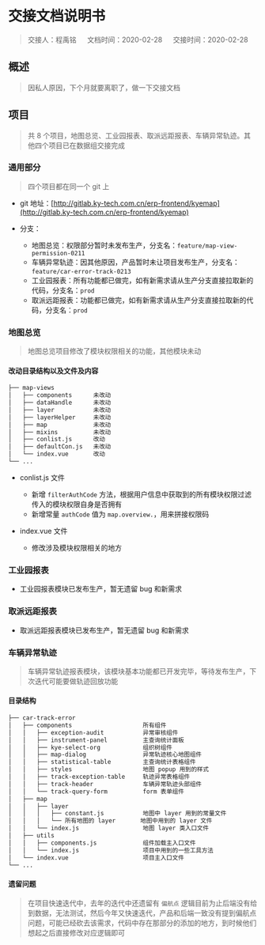 # 交接文档说明书

> 交接人：程禹铭 &emsp; 文档时间：2020-02-28 &emsp; 交接时间：2020-02-28

## 概述

> 因私人原因，下个月就要离职了，做一下交接文档

## 项目

> 共 8 个项目，地图总览、工业园报表、取派远距报表、车辆异常轨迹。其他四个项目已在数据组交接完成

### 通用部分

> 四个项目都在同一个 git 上

- git 地址：[http://gitlab.ky-tech.com.cn/erp-frontend/kyemap](http://gitlab.ky-tech.com.cn/erp-frontend/kyemap)

- 分支：
  - 地图总览：权限部分暂时未发布生产，分支名：`feature/map-view-permission-0211`
  - 车辆异常轨迹：因其他原因，产品暂时未让项目发布生产，分支名：`feature/car-error-track-0213`
  - 工业园报表：所有功能都已做完，如有新需求请从生产分支直接拉取新的代码，分支名：`prod`
  - 取派远距报表：功能都已做完，如有新需求请从生产分支直接拉取新的代码，分支名：`prod`

### 地图总览

> 地图总览项目修改了模块权限相关的功能，其他模块未动

#### 改动目录结构以及文件及内容

```sh
├── map-views
│   ├── components      未改动
│   ├── dataHandle      未改动
│   ├── layer           未改动
│   ├── layerHelper     未改动
│   ├── map             未改动
│   ├── mixins          未改动
│   ├── conlist.js      改动
│   ├── defaultCon.js   未改动
│   └── index.vue       改动
└── ...
```

- conlist.js 文件

  - 新增 `filterAuthCode` 方法，根据用户信息中获取到的所有模块权限过滤传入的模块权限自身是否拥有
  - 新增常量 `authCode` 值为 `map.overview.`，用来拼接权限码

- index.vue 文件
  - 修改涉及模块权限相关的地方

### 工业园报表

- 工业园报表模块已发布生产，暂无遗留 bug 和新需求

### 取派远距报表

- 取派远距报表模块已发布生产，暂无遗留 bug 和新需求

### 车辆异常轨迹

> 车辆异常轨迹报表模块，该模块基本功能都已开发完毕，等待发布生产，下次迭代可能要做轨迹回放功能

#### 目录结构

```sh
├── car-track-error
│   ├── components                    所有组件
│   │   ├── exception-audit           异常审核组件
│   │   ├── instrument-panel          主查询统计面板
│   │   ├── kye-select-org            组织树组件
│   │   ├── map-dialog                异常轨迹核心地图组件
│   │   ├── statistical-table         主查询统计表格组件
│   │   ├── styles                    地图 popup 用到的样式
│   │   ├── track-exception-table     轨迹异常表格组件
│   │   ├── track-header              车辆异常轨迹头部组件
│   │   └── track-query-form          form 表单组件
│   ├── map
│   │   ├── layer
│   │   │   ├── constant.js           地图中 layer 用到的常量文件
│   │   │   └── 所有地图的 layer       地图中用到的 layer 文件
│   │   └── index.js                  地图 layer 类入口文件
│   ├── utils
│   │   ├── components.js             组件加载主入口文件
│   │   └── index.js                  项目中用到的一些工具方法
│   └── index.vue                     项目主入口文件
└── ...
```

#### 遗留问题

> 在项目快速迭代中，去年的迭代中还遗留有 `偏航点` 逻辑目前为止后端没有给到数据，无法测试，然后今年又快速迭代，产品和后端一致没有提到偏航点问题，可能已经砍去该需求，代码中存在那部分的添加的地方，到时候他们想起之后直接修改对应逻辑即可
